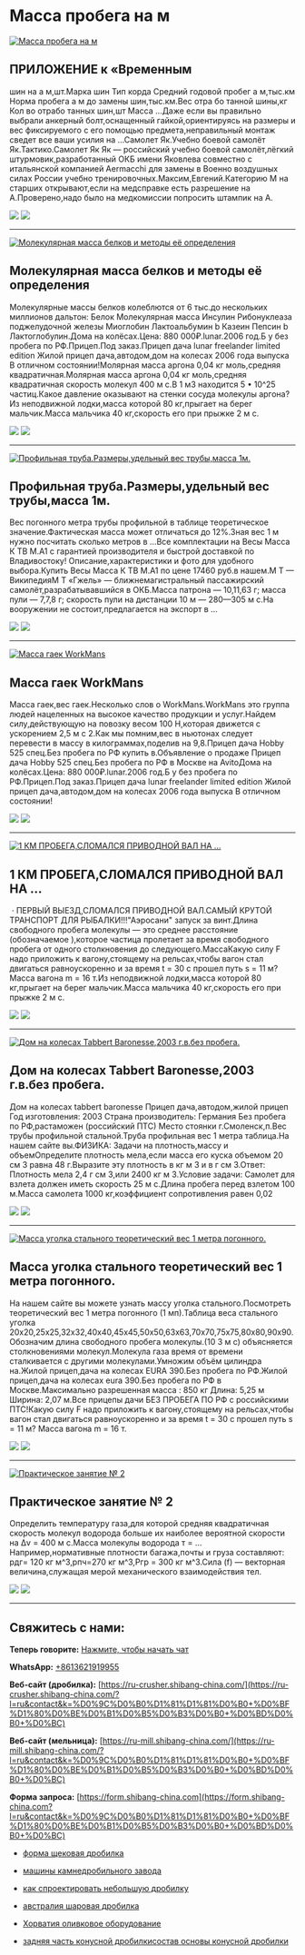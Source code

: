 # Масса пробега на м

<a href="https://swt.shibang-china.com/?l=ru&img&k=%D0%9C%D0%B0%D1%81%D1%81%D0%B0+%D0%BF%D1%80%D0%BE%D0%B1%D0%B5%D0%B3%D0%B0+%D0%BD%D0%B0+%D0%BC" target="_blank">![Масса пробега на м](http://static.shibang-china.com/all-800x300/1450.jpg)</a>

## ПРИЛОЖЕНИЕ к &#171;Временным
шин на а м,шт.Марка шин Тип корда Средний годовой пробег а м,тыс.км Норма пробега а м до замены шин,тыс.км.Вес отра бо танной шины,кг Кол во отрабо танных шин,шт Масса …Даже если вы правильно выбрали анкерный болт,оснащенный гайкой,ориентируясь на размеры и вес фиксируемого с его помощью предмета,неправильный монтаж сведет все ваши усилия на …Самолет Як.Учебно боевой самолёт Як.Тактико.Самолет Як Як — российский учебно боевой самолёт,лёгкий штурмовик,разработанный ОКБ имени Яковлева совместно с итальянской компанией Aermacchi для замены в Военно воздушных силах России учебно тренировочных.Максим,Евгений.Категорию М на старших открывают,если на медсправке есть разрешение на А.Проверено,надо было на медкомиссии попросить штампик на А.


<a href="https://whatsapp.shibangsoft.com/WhatsApp.php" target="_blank" title="WhatsApp">![](http://static.shibang-china.com/icon/whatsapp.png)</a> <a href="https://swt.shibang-china.com/?l=ru&icon&k=%D0%9C%D0%B0%D1%81%D1%81%D0%B0+%D0%BF%D1%80%D0%BE%D0%B1%D0%B5%D0%B3%D0%B0+%D0%BD%D0%B0+%D0%BC" target="_blank">![](http://static.shibang-china.com/icon/chat-ru.png)</a>

---

<a href="https://swt.shibang-china.com/?l=ru&img&k=%D0%9C%D0%B0%D1%81%D1%81%D0%B0+%D0%BF%D1%80%D0%BE%D0%B1%D0%B5%D0%B3%D0%B0+%D0%BD%D0%B0+%D0%BC" target="_blank">![Молекулярная масса белков и методы её определения](http://static.shibang-china.com/all-800x300/247.jpg)</a>

## Молекулярная масса белков и методы её определения
Молекулярные массы белков колеблются от 6 тыс.до нескольких миллионов дальтон: Белок Молекулярная масса Инсулин Рибонуклеаза поджелудочной железы Миоглобин Лактоальбумин b Казеин Пепсин b Лактоглобулин.Дома на колёсах.Цена: 880 000₽.lunar.2006 год.Б у без пробега по РФ.Прицеп.Под заказ.Прицеп дача lunar freelander limited edition Жилой прицеп дача,автодом,дом на колесах 2006 года выпуска В отличном состоянии!Молярная масса аргона 0,04 кг моль,средняя квадратичная.Молярная масса аргона 0,04 кг моль,средняя квадратичная скорость молекул 400 м с.В 1 м3 находится 5 • 10^25 частиц.Какое давление оказывают на стенки сосуда молекулы аргона?Из неподвижной лодки,масса которой 80 кг,прыгает на берег мальчик.Масса мальчика 40 кг,скорость его при прыжке 2 м с.


<a href="https://whatsapp.shibangsoft.com/WhatsApp.php" target="_blank" title="WhatsApp">![](http://static.shibang-china.com/icon/whatsapp.png)</a> <a href="https://swt.shibang-china.com/?l=ru&icon&k=%D0%9C%D0%B0%D1%81%D1%81%D0%B0+%D0%BF%D1%80%D0%BE%D0%B1%D0%B5%D0%B3%D0%B0+%D0%BD%D0%B0+%D0%BC" target="_blank">![](http://static.shibang-china.com/icon/chat-ru.png)</a>

---

<a href="https://swt.shibang-china.com/?l=ru&img&k=%D0%9C%D0%B0%D1%81%D1%81%D0%B0+%D0%BF%D1%80%D0%BE%D0%B1%D0%B5%D0%B3%D0%B0+%D0%BD%D0%B0+%D0%BC" target="_blank">![Профильная труба.Размеры,удельный вес трубы,масса 1м.](http://static.shibang-china.com/all-800x300/1471.jpg)</a>

## Профильная труба.Размеры,удельный вес трубы,масса 1м.
Вес погонного метра трубы профильной в таблице теоретическое значение.Фактическая масса может отличаться до 12%.Зная вес 1 м нужно посчитать сколько метров в …Все комплектации на Весы Масса К ТВ М.А1 с гарантией производителя и быстрой доставкой по Владивостоку! Описание,характеристики и фото для удобного выбора.Купить Весы Масса К ТВ М.А1 по цене 17460 руб.в нашем.М Т — ВикипедияМ Т &#171;Гжель&#187; — ближнемагистральный пассажирский самолёт,разрабатывавшийся в ОКБ.Масса патрона — 10,11,63 г; масса пули — 7,7,8 г; скорость пули на дистанции 10 м — 280—305 м с.На вооружении не состоит,предлагается на экспорт в …


<a href="https://whatsapp.shibangsoft.com/WhatsApp.php" target="_blank" title="WhatsApp">![](http://static.shibang-china.com/icon/whatsapp.png)</a> <a href="https://swt.shibang-china.com/?l=ru&icon&k=%D0%9C%D0%B0%D1%81%D1%81%D0%B0+%D0%BF%D1%80%D0%BE%D0%B1%D0%B5%D0%B3%D0%B0+%D0%BD%D0%B0+%D0%BC" target="_blank">![](http://static.shibang-china.com/icon/chat-ru.png)</a>

---

<a href="https://swt.shibang-china.com/?l=ru&img&k=%D0%9C%D0%B0%D1%81%D1%81%D0%B0+%D0%BF%D1%80%D0%BE%D0%B1%D0%B5%D0%B3%D0%B0+%D0%BD%D0%B0+%D0%BC" target="_blank">![Масса гаек WorkMans](http://static.shibang-china.com/all-800x300/1360.jpg)</a>

## Масса гаек WorkMans
Масса гаек,вес гаек.Несколько слов о WorkMans.WorkMans это группа людей нацеленных на высокое качество продукции и услуг.Найдем силу,действующую на повозку весом 100 Н,которая движется с ускорением 2,5 м с 2.Как мы помним,вес в ньютонах следует перевести в массу в килограммах,поделив на 9,8.Прицеп дача Hobby 525 спец.Без пробега по РФ купить в.Объявление о продаже Прицеп дача Hobby 525 спец.Без пробега по РФ в Москве на AvitoДома на колёсах.Цена: 880 000₽.lunar.2006 год.Б у без пробега по РФ.Прицеп.Под заказ.Прицеп дача lunar freelander limited edition Жилой прицеп дача,автодом,дом на колесах 2006 года выпуска В отличном состоянии!


<a href="https://whatsapp.shibangsoft.com/WhatsApp.php" target="_blank" title="WhatsApp">![](http://static.shibang-china.com/icon/whatsapp.png)</a> <a href="https://swt.shibang-china.com/?l=ru&icon&k=%D0%9C%D0%B0%D1%81%D1%81%D0%B0+%D0%BF%D1%80%D0%BE%D0%B1%D0%B5%D0%B3%D0%B0+%D0%BD%D0%B0+%D0%BC" target="_blank">![](http://static.shibang-china.com/icon/chat-ru.png)</a>

---

<a href="https://swt.shibang-china.com/?l=ru&img&k=%D0%9C%D0%B0%D1%81%D1%81%D0%B0+%D0%BF%D1%80%D0%BE%D0%B1%D0%B5%D0%B3%D0%B0+%D0%BD%D0%B0+%D0%BC" target="_blank">![1 КМ ПРОБЕГА,СЛОМАЛСЯ ПРИВОДНОЙ ВАЛ НА …](http://static.shibang-china.com/all-800x300/201.jpg)</a>

## 1 КМ ПРОБЕГА,СЛОМАЛСЯ ПРИВОДНОЙ ВАЛ НА …
&nbsp;&#0183;&#32;ПЕРВЫЙ ВЫЕЗД,СЛОМАЛСЯ ПРИВОДНОЙ ВАЛ.САМЫЙ КРУТОЙ ТРАНСПОРТ ДЛЯ РЫБАЛКИ!!!&quot;Аэросани&quot; запуск за винт.Длина свободного пробега молекулы — это среднее расстояние (обозначаемое ),которое частица пролетает за время свободного пробега от одного столкновения до следующего.МассаКакую силу F надо приложить к вагону,стоящему на рельсах,чтобы вагон стал двигаться равноускоренно и за время t = 30 с прошел путь s = 11 м? Масса вагона m = 16 т.Из неподвижной лодки,масса которой 80 кг,прыгает на берег мальчик.Масса мальчика 40 кг,скорость его при прыжке 2 м с.


<a href="https://whatsapp.shibangsoft.com/WhatsApp.php" target="_blank" title="WhatsApp">![](http://static.shibang-china.com/icon/whatsapp.png)</a> <a href="https://swt.shibang-china.com/?l=ru&icon&k=%D0%9C%D0%B0%D1%81%D1%81%D0%B0+%D0%BF%D1%80%D0%BE%D0%B1%D0%B5%D0%B3%D0%B0+%D0%BD%D0%B0+%D0%BC" target="_blank">![](http://static.shibang-china.com/icon/chat-ru.png)</a>

---

<a href="https://swt.shibang-china.com/?l=ru&img&k=%D0%9C%D0%B0%D1%81%D1%81%D0%B0+%D0%BF%D1%80%D0%BE%D0%B1%D0%B5%D0%B3%D0%B0+%D0%BD%D0%B0+%D0%BC" target="_blank">![Дом на колесах Tabbert Baronesse,2003 г.в.без пробега.](http://static.shibang-china.com/all-800x300/368.jpg)</a>

## Дом на колесах Tabbert Baronesse,2003 г.в.без пробега.
Дом на колесах tabbert baronesse Прицеп дача,автодом,жилой прицеп Год изготовления: 2003 Страна производитель: Германия Без пробега по РФ,растаможен (российский ПТС) Место стоянки г.Смоленск,п.Вес трубы профильной стальной.Труба профильная вес 1 метра таблица.На нашем сайте вы.ФИЗИКА: Задачи на плотность,массу и объемОпределите плотность мела,если масса его куска объемом 20 см 3 равна 48 г.Выразите эту плотность в кг м 3 и в г см 3.Ответ: Плотность мела 2,4 г см 3,или 2400 кг м 3.Условие задачи: Самолет для взлета должен иметь скорость 25 м с.Длина пробега перед взлетом 100 м.Масса самолета 1000 кг,коэффициент сопротивления равен 0,02


<a href="https://whatsapp.shibangsoft.com/WhatsApp.php" target="_blank" title="WhatsApp">![](http://static.shibang-china.com/icon/whatsapp.png)</a> <a href="https://swt.shibang-china.com/?l=ru&icon&k=%D0%9C%D0%B0%D1%81%D1%81%D0%B0+%D0%BF%D1%80%D0%BE%D0%B1%D0%B5%D0%B3%D0%B0+%D0%BD%D0%B0+%D0%BC" target="_blank">![](http://static.shibang-china.com/icon/chat-ru.png)</a>

---

<a href="https://swt.shibang-china.com/?l=ru&img&k=%D0%9C%D0%B0%D1%81%D1%81%D0%B0+%D0%BF%D1%80%D0%BE%D0%B1%D0%B5%D0%B3%D0%B0+%D0%BD%D0%B0+%D0%BC" target="_blank">![Масса уголка стального теоретический вес 1 метра погонного.](http://static.shibang-china.com/all-800x300/1288.jpg)</a>

## Масса уголка стального теоретический вес 1 метра погонного.
На нашем сайте вы можете узнать массу уголка стального.Посмотреть теоретический вес 1 метра погонного (1 мп).Таблица веса стального уголка 20х20,25х25,32х32,40х40,45х45,50х50,63х63,70х70,75х75,80х80,90х90.Обозначим длина свободного пробега молекулы.(10 3 м с) объясняется столкновениями молекул.Молекула газа время от времени сталкивается с другими молекулами.Умножим объём цилиндра на.Жилой прицеп,дача на колесах EURA 390.Без пробега по РФ.Жилой прицеп,дача на колесах eura 390.Без пробега по РФ в Москве.Максимально разрешенная масса : 850 кг Длина: 5,25 м Ширина: 2,07 м.Все прицепы дачи БЕЗ ПРОБЕГА ПО РФ с российскими ПТС!Какую силу F надо приложить к вагону,стоящему на рельсах,чтобы вагон стал двигаться равноускоренно и за время t = 30 с прошел путь s = 11 м? Масса вагона m = 16 т.


<a href="https://whatsapp.shibangsoft.com/WhatsApp.php" target="_blank" title="WhatsApp">![](http://static.shibang-china.com/icon/whatsapp.png)</a> <a href="https://swt.shibang-china.com/?l=ru&icon&k=%D0%9C%D0%B0%D1%81%D1%81%D0%B0+%D0%BF%D1%80%D0%BE%D0%B1%D0%B5%D0%B3%D0%B0+%D0%BD%D0%B0+%D0%BC" target="_blank">![](http://static.shibang-china.com/icon/chat-ru.png)</a>

---

<a href="https://swt.shibang-china.com/?l=ru&img&k=%D0%9C%D0%B0%D1%81%D1%81%D0%B0+%D0%BF%D1%80%D0%BE%D0%B1%D0%B5%D0%B3%D0%B0+%D0%BD%D0%B0+%D0%BC" target="_blank">![Практическое занятие № 2](http://static.shibang-china.com/all-800x300/1254.jpg)</a>

## Практическое занятие № 2
Определить температуру газа,для которой средняя квадратичная скорость молекул водорода больше их наиболее вероятной скорости на Δv = 400 м с.Масса молекулы водорода т = …Например,нормативные плотности багажа,почты и груза составляют: рдг= 120 кг м^3,рпч=270 кг м^3,Ргр = 300 кг м^3.Сила (f) — векторная величина,служащая мерой механического взаимодействия тел.

<a href="https://whatsapp.shibangsoft.com/WhatsApp.php" target="_blank" title="WhatsApp">![](http://static.shibang-china.com/icon/whatsapp.png)</a> <a href="https://swt.shibang-china.com/?l=ru&icon&k=%D0%9C%D0%B0%D1%81%D1%81%D0%B0+%D0%BF%D1%80%D0%BE%D0%B1%D0%B5%D0%B3%D0%B0+%D0%BD%D0%B0+%D0%BC" target="_blank">![](http://static.shibang-china.com/icon/chat-ru.png)</a>

---
## Свяжитесь с нами:

**Теперь говорите:** [Нажмите, чтобы начать чат](https://swt.shibang-china.com?l=ru&contact&k=%D0%9C%D0%B0%D1%81%D1%81%D0%B0+%D0%BF%D1%80%D0%BE%D0%B1%D0%B5%D0%B3%D0%B0+%D0%BD%D0%B0+%D0%BC)

**WhatsApp:**  [+8613621919955](https://whatsapp.shibangsoft.com/WhatsApp.php)

**Веб-сайт (дробилка):** [https://ru-crusher.shibang-china.com/](https://ru-crusher.shibang-china.com/?l=ru&contact&k=%D0%9C%D0%B0%D1%81%D1%81%D0%B0+%D0%BF%D1%80%D0%BE%D0%B1%D0%B5%D0%B3%D0%B0+%D0%BD%D0%B0+%D0%BC)

**Веб-сайт (мельница):** [https://ru-mill.shibang-china.com/](https://ru-mill.shibang-china.com/?l=ru&contact&k=%D0%9C%D0%B0%D1%81%D1%81%D0%B0+%D0%BF%D1%80%D0%BE%D0%B1%D0%B5%D0%B3%D0%B0+%D0%BD%D0%B0+%D0%BC)

**Форма запроса:** [https://form.shibang-china.com](https://form.shibang-china.com?l=ru&contact&k=%D0%9C%D0%B0%D1%81%D1%81%D0%B0+%D0%BF%D1%80%D0%BE%D0%B1%D0%B5%D0%B3%D0%B0+%D0%BD%D0%B0+%D0%BC)

* [форма щековая дробилка](../131/%D1%84%D0%BE%D1%80%D0%BC%D0%B0%20%D1%89%D0%B5%D0%BA%D0%BE%D0%B2%D0%B0%D1%8F%20%D0%B4%D1%80%D0%BE%D0%B1%D0%B8%D0%BB%D0%BA%D0%B0.md)

* [машины камнедробильного завода](../132/%D0%BC%D0%B0%D1%88%D0%B8%D0%BD%D1%8B%20%D0%BA%D0%B0%D0%BC%D0%BD%D0%B5%D0%B4%D1%80%D0%BE%D0%B1%D0%B8%D0%BB%D1%8C%D0%BD%D0%BE%D0%B3%D0%BE%20%D0%B7%D0%B0%D0%B2%D0%BE%D0%B4%D0%B0.md)

* [как спроектировать небольшую дробилку](../134/%D0%BA%D0%B0%D0%BA%20%D1%81%D0%BF%D1%80%D0%BE%D0%B5%D0%BA%D1%82%D0%B8%D1%80%D0%BE%D0%B2%D0%B0%D1%82%D1%8C%20%D0%BD%D0%B5%D0%B1%D0%BE%D0%BB%D1%8C%D1%88%D1%83%D1%8E%20%D0%B4%D1%80%D0%BE%D0%B1%D0%B8%D0%BB%D0%BA%D1%83.md)

* [австралия шаровая дробилка](../133/%D0%B0%D0%B2%D1%81%D1%82%D1%80%D0%B0%D0%BB%D0%B8%D1%8F%20%D1%88%D0%B0%D1%80%D0%BE%D0%B2%D0%B0%D1%8F%20%D0%B4%D1%80%D0%BE%D0%B1%D0%B8%D0%BB%D0%BA%D0%B0.md)

* [Хорватия оливковое оборудование](../134/%D0%A5%D0%BE%D1%80%D0%B2%D0%B0%D1%82%D0%B8%D1%8F%20%D0%BE%D0%BB%D0%B8%D0%B2%D0%BA%D0%BE%D0%B2%D0%BE%D0%B5%20%D0%BE%D0%B1%D0%BE%D1%80%D1%83%D0%B4%D0%BE%D0%B2%D0%B0%D0%BD%D0%B8%D0%B5.md)

* [задняя часть конусной дробилкисостав основы конусной дробилки](../134/%D0%B7%D0%B0%D0%B4%D0%BD%D1%8F%D1%8F%20%D1%87%D0%B0%D1%81%D1%82%D1%8C%20%D0%BA%D0%BE%D0%BD%D1%83%D1%81%D0%BD%D0%BE%D0%B9%20%D0%B4%D1%80%D0%BE%D0%B1%D0%B8%D0%BB%D0%BA%D0%B8%D1%81%D0%BE%D1%81%D1%82%D0%B0%D0%B2%20%D0%BE%D1%81%D0%BD%D0%BE%D0%B2%D1%8B%20%D0%BA%D0%BE%D0%BD%D1%83%D1%81%D0%BD%D0%BE%D0%B9%20%D0%B4%D1%80%D0%BE%D0%B1%D0%B8%D0%BB%D0%BA%D0%B8.md)